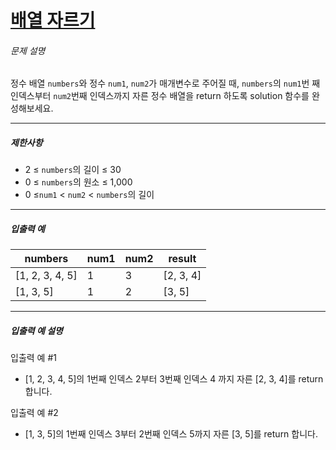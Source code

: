 # [배열 자르기](https://school.programmers.co.kr/learn/courses/30/lessons/120833)


###### 문제 설명


정수 배열 `numbers`와 정수 `num1`, `num2`가 매개변수로 주어질 때, `numbers`의 `num1`번 째 인덱스부터 `num2`번째 인덱스까지 자른 정수 배열을 return 하도록 solution 함수를 완성해보세요.




---


##### 제한사항


* 2 ≤ `numbers`의 길이 ≤ 30
* 0 ≤ `numbers`의 원소 ≤ 1,000
* 0 ≤`num1` \< `num2` \< `numbers`의 길이




---


##### 입출력 예




| numbers | num1 | num2 | result |
| --- | --- | --- | --- |
| \[1, 2, 3, 4, 5] | 1 | 3 | \[2, 3, 4] |
| \[1, 3, 5] | 1 | 2 | \[3, 5] |




---


##### 입출력 예 설명


입출력 예 \#1


* \[1, 2, 3, 4, 5]의 1번째 인덱스 2부터 3번째 인덱스 4 까지 자른 \[2, 3, 4]를 return 합니다.


입출력 예 \#2


* \[1, 3, 5]의 1번째 인덱스 3부터 2번째 인덱스 5까지 자른 \[3, 5]를 return 합니다.



